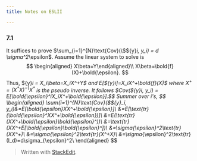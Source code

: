 ```yaml
---
title: Notes on ESLII

---
```


### 7.1

It suffices to prove $\sum_{i=1}^{N}\text{Cov}(\$${y}_i, y_i) = d \sigma^2_\epsilon$. Assume the linear system to solve is 
$$
\begin{aligned}
X\beta=Y\end{aligned}\\
X\beta=\bold{f}(X)+\bold{\epsilon}.
$$
Thus, $\$${y}_i = X_i\beta=X_iX^+Y$ and $E[\$${y}_i]=X_iX^+\bold{f}(X)$ where $X^+ = (X^*X)^{-1}X^*$ is the pseudo inverse. It follows
$$\text{Cov}(\$${y}_i, y_i) = E[\bold{\epsilon}^*_iX_iX^+\bold{\epsilon}].$$
Summer over $i$'s,
$$
\begin{aligned}
\sum_{i=1}^{N}\text{Cov}(\$${y}_i, y_i)&=E[\bold{\epsilon}XX^+\bold{\epsilon}]\\
&=E[\text{tr}(\bold{\epsilon}^*XX^+\bold{\epsilon})]\\
&=E(\text{tr}(XX^+\bold{\epsilon}\bold{\epsilon}^*))\\
&=\text{tr}(XX^+E[\bold{\epsilon}\bold{\epsilon}^*])\\
&=\sigma_{\epsilon}^2\text{tr}(XX^+)\\
&=\sigma_{\epsilon}^2\text{tr}(X^+X)\\
&=\sigma_{\epsilon}^2\text{tr}(I_d)=d\sigma_{\epsilon}^2\\
\end{aligned}
$$


> Written with [StackEdit](https://stackedit.io/).

